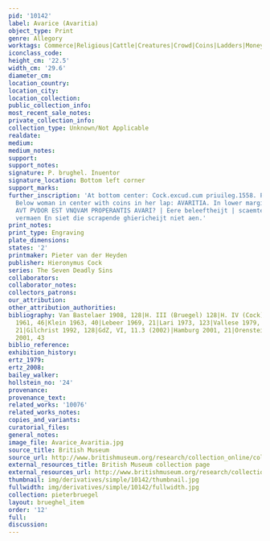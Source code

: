 ```yaml
---
pid: '10142'
label: Avarice (Avaritia)
object_type: Print
genre: Allegory
worktags: Commerce|Religious|Cattle|Creatures|Crowd|Coins|Ladders|Moneybox|Weaponry
iconclass_code:
height_cm: '22.5'
width_cm: '29.6'
diameter_cm:
location_country:
location_city:
location_collection:
public_collection_info:
most_recent_sale_notes:
private_collection_info:
collection_type: Unknown/Not Applicable
realdate:
medium:
medium_notes:
support:
support_notes:
signature: P. brughel. Inuentor
signature_location: Bottom left corner
support_marks:
further_inscription: 'At bottom center: Cock.excud.cum priuileg.1558. PAME (monogram).
  Below woman in center with coins in her lap: AVARITIA. In lower margin: QVIS METVS,
  AVT PVDOR EST VNQVAM PROPERANTIS AVARI? | Eere beleeftheijt | scaemte | noch godlijck
  vermaen En siet die scrapende ghiericheijt niet aen.'
print_notes:
print_type: Engraving
plate_dimensions:
states: '2'
printmaker: Pieter van der Heyden
publisher: Hieronymus Cock
series: The Seven Deadly Sins
collaborators:
collaborator_notes:
collectors_patrons:
our_attribution:
other_attribution_authorities:
bibliography: Van Bastelaer 1908, 128|H. III (Bruegel) 128|H. IV (Cock) 239|Feinblatt
  1961, 46|Klein 1963, 40|Lebeer 1969, 21|Lari 1973, 123|Vallese 1979, 17|Tokyo 1989,
  21|Gilchrist 1992, 128|GdZ, VI, 11.3 (2002)|Hamburg 2001, 21|Orenstein and Sellink
  2001, 43
biblio_reference:
exhibition_history:
ertz_1979:
ertz_2008:
bailey_walker:
hollstein_no: '24'
provenance:
provenance_text:
related_works: '10076'
related_works_notes:
copies_and_variants:
curatorial_files:
general_notes:
image_file: Avarice_Avaritia.jpg
source_title: British Museum
source_url: http://www.britishmuseum.org/research/collection_online/collection_object_details/collection_image_gallery.aspx
external_resources_title: British Museum collection page
external_resources_url: http://www.britishmuseum.org/research/collection_online/collection_object_details.aspx
thumbnail: img/derivatives/simple/10142/thumbnail.jpg
fullwidth: img/derivatives/simple/10142/fullwidth.jpg
collection: pieterbruegel
layout: brueghel_item
order: '12'
full:
discussion:
---
```

